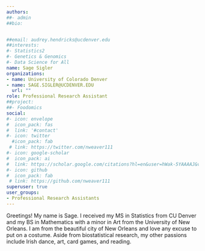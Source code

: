 ```yaml
---
authors: 
##- admin
##bio: 


##email: audrey.hendricks@ucdenver.edu
##interests:
#- Statistics2
#- Genetics & Genomics
#- Data Science for All
name: Sage Sigler
organizations:
- name: University of Colorado Denver
- name: SAGE.SIGLER@UCDENVER.EDU
  url: ""
role: Professional Research Assistant
##project:
##- Foodomics
social:
#- icon: envelope
#  icon_pack: fas
#  link: '#contact'
#- icon: twitter
  #icon_pack: fab
 # link: https://twitter.com/nweaver111
#- icon: google-scholar
#  icon_pack: ai
#  link: https://scholar.google.com/citations?hl=en&user=hWak-5YAAAAJ&view_op=list_works
#- icon: github
#  icon_pack: fab
 # link: https://github.com/nweaver111
superuser: true
user_groups:
- Professional Research Assistants
---
```

Greetings! My name is Sage. I received my MS in Statistics from CU Denver and my BS in Mathematics with a minor in Art from the University of New Orleans. I am from the beautiful city of New Orleans and love any excuse to put on a costume. Aside from biostatistical research, my other passions include Irish dance, art, card games, and reading.

